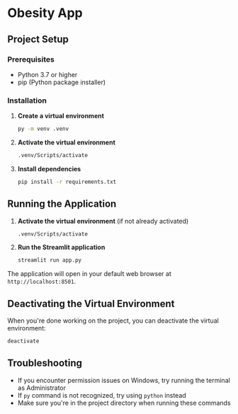 # Obesity App

## Project Setup

### Prerequisites
- Python 3.7 or higher
- pip (Python package installer)

### Installation

1. **Create a virtual environment**
   ```bash
   py -m venv .venv
   ```

2. **Activate the virtual environment**
   ```bash
   .venv/Scripts/activate
   ```

3. **Install dependencies**
   ```bash
   pip install -r requirements.txt
   ```

## Running the Application

1. **Activate the virtual environment** (if not already activated)
   ```bash
   .venv/Scripts/activate
   ```

2. **Run the Streamlit application**
   ```bash
   streamlit run app.py
   ```

The application will open in your default web browser at `http://localhost:8501`.

## Deactivating the Virtual Environment

When you're done working on the project, you can deactivate the virtual environment:
```bash
deactivate
```

## Troubleshooting

- If you encounter permission issues on Windows, try running the terminal as Administrator
- If `py` command is not recognized, try using `python` instead
- Make sure you're in the project directory when running these commands
